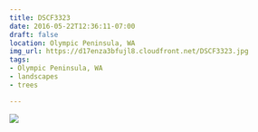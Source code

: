 ```yaml
---
title: DSCF3323
date: 2016-05-22T12:36:11-07:00
draft: false
location: Olympic Peninsula, WA
img_url: https://d17enza3bfujl8.cloudfront.net/DSCF3323.jpg
tags:
- Olympic Peninsula, WA
- landscapes
- trees

---
```


![](https://d17enza3bfujl8.cloudfront.net/DSCF3323.jpg)

